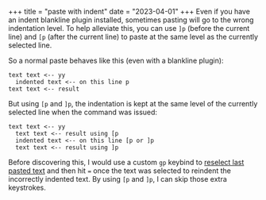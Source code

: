 +++
title = "paste with indent"
date = "2023-04-01"
+++
Even if you have an indent blankline plugin installed, sometimes pasting will go to the wrong indentation level. To help alleviate this, you can use `]p` (before the current line) and `[p` (after the current line) to paste at the same level as the currently selected line.

So a normal paste behaves like this (even with a blankline plugin):
```
text text <-- yy
  indented text <-- on this line p
text text <-- result
```

But using `[p` and `]p`, the indentation is kept at the same level of the currently selected line when the command was issued:
```
text text <-- yy
  text text <-- result using [p
  indented text <-- on this line [p or ]p
  text text <-- result using ]p
```

Before discovering this, I would use a custom `gp` keybind to [reselect last pasted text](@/reselecting-text.md) and then hit `=` once the text was selected to reindent the incorrectly indented text. By using `[p` and `]p`, I can skip those extra keystrokes.
